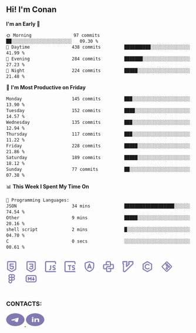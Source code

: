 ## Hi! I'm Conan

<!--START_SECTION:waka-->
**I'm an Early 🐤** 

```text
🌞 Morning                97 commits          ██░░░░░░░░░░░░░░░░░░░░░░░   09.30 % 
🌆 Daytime                438 commits         ██████████░░░░░░░░░░░░░░░   41.99 % 
🌃 Evening                284 commits         ███████░░░░░░░░░░░░░░░░░░   27.23 % 
🌙 Night                  224 commits         █████░░░░░░░░░░░░░░░░░░░░   21.48 % 
```
📅 **I'm Most Productive on Friday** 

```text
Monday                   145 commits         ███░░░░░░░░░░░░░░░░░░░░░░   13.90 % 
Tuesday                  152 commits         ████░░░░░░░░░░░░░░░░░░░░░   14.57 % 
Wednesday                135 commits         ███░░░░░░░░░░░░░░░░░░░░░░   12.94 % 
Thursday                 117 commits         ███░░░░░░░░░░░░░░░░░░░░░░   11.22 % 
Friday                   228 commits         █████░░░░░░░░░░░░░░░░░░░░   21.86 % 
Saturday                 189 commits         █████░░░░░░░░░░░░░░░░░░░░   18.12 % 
Sunday                   77 commits          ██░░░░░░░░░░░░░░░░░░░░░░░   07.38 % 
```


📊 **This Week I Spent My Time On** 

```text
💬 Programming Languages: 
JSON                     34 mins             ███████████████████░░░░░░   74.54 % 
Other                    9 mins              █████░░░░░░░░░░░░░░░░░░░░   20.16 % 
shell script             2 mins              █░░░░░░░░░░░░░░░░░░░░░░░░   04.70 % 
C                        0 secs              ░░░░░░░░░░░░░░░░░░░░░░░░░   00.61 % 
```


<!--END_SECTION:waka-->


<br>

<div align="left">
  <img src="icons/skills/html.svg" height="30" alt="html5"/>
  <img width="15"/>
  <img src="icons/skills/css.svg" height="30" alt="css"/>
    <img width="15"/>
  <img src="icons/skills/javascript.svg" height="30" alt="javascript"/>
  <img width="15"/>
  <img src="icons/skills/typescript.svg" height="30" alt="typescript"/>
  <img width="15"/>
  <img src="icons/skills/angular.svg" height="30" alt="angular"/>
  <img width="15"/>
  <img src="icons/skills/python.svg" height="30" alt="python"/>
  <img width="15"/>
  <img src="icons/skills/vim.svg" height="30" alt="vim"  />
  <img width="15"/>
  <img src="icons/skills/c.svg" height="30" alt="c"/>
  <img width="15"/>
  <img src="icons/skills/git.svg" height="30" alt="git"/>
  <img width="15"/>
  <img src="icons/skills/figma.svg" height="30" alt="figma"/>
  <img width="15"/>
  <img src="icons/skills/markdown.svg" height="30" alt="markdown"/>
</div>

<br>


### CONTACTS:

<div align="left">
  <a href="https://t.me/gkkconan">
    <img src="icons/contacts/telegram.svg" width="50" height="35" alt="telegram"/>
  </a>
  <a href="https://www.linkedin.com/in/gkkconan">
    <img src="icons/contacts/linkedin.svg" width="50" height="35" alt="linkedin"/>
  </a>
</div>
